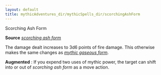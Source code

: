 ```yaml
---
layout: default
title: mythicAdventures_dir/mythicSpells_dir/scorchingAshForm
---
```

Scorching Ash Form

**Source** [_scorching ash form_](../../advancedRaceGuide_dir/featuredRaces_dir/ifrits#_scorching-ash-form)

The damage dealt increases to 3d6 points of fire damage. This otherwise makes the same changes as [_mythic gaseous form_](../../_dir/pathfinderRPG_dir/mythicAdventures_dir/mythicSpells_dir/gaseousForm).

**Augmented** : If you expend two uses of mythic power, the target can shift into or out of _scorching ash form_ as a move action.

